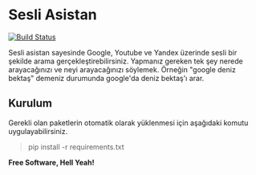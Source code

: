  # Sesli Asistan

[![Build Status](https://travis-ci.org/joemccann/dillinger.svg?branch=master)](https://travis-ci.org/joemccann/dillinger)

Sesli asistan sayesinde Google, Youtube ve Yandex üzerinde sesli bir şekilde arama gerçekleştirebilirsiniz. Yapmanız gereken tek şey nerede arayacağınızı ve neyi arayacağınızı söylemek. Örneğin "google deniz bektaş" demeniz durumunda google'da deniz bektaş'ı arar.
  
  ## Kurulum
  Gerekli olan paketlerin otomatik olarak yüklenmesi için aşağıdaki komutu uygulayabilirsiniz.
  > pip install -r requirements.txt



**Free Software, Hell Yeah!**
